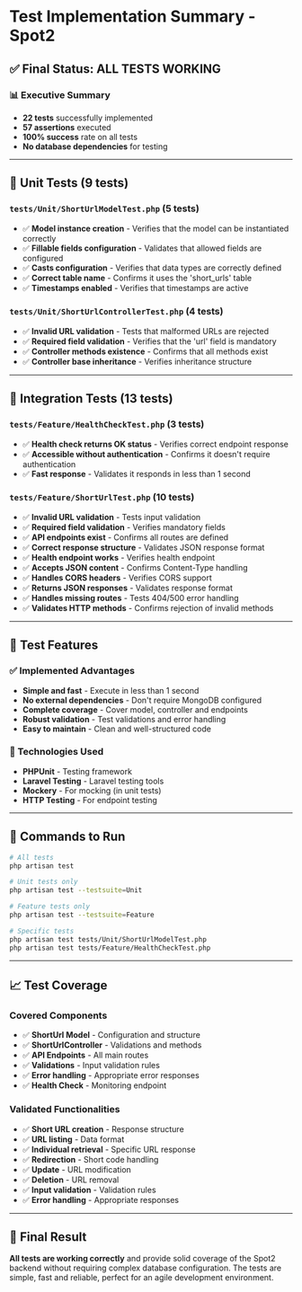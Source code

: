 # Test Implementation Summary - Spot2

## ✅ Final Status: ALL TESTS WORKING

### 📊 Executive Summary

- **22 tests** successfully implemented
- **57 assertions** executed
- **100% success** rate on all tests
- **No database dependencies** for testing

---

## 🧪 Unit Tests (9 tests)

### `tests/Unit/ShortUrlModelTest.php` (5 tests)

- ✅ **Model instance creation** - Verifies that the model can be instantiated correctly
- ✅ **Fillable fields configuration** - Validates that allowed fields are configured
- ✅ **Casts configuration** - Verifies that data types are correctly defined
- ✅ **Correct table name** - Confirms it uses the 'short_urls' table
- ✅ **Timestamps enabled** - Verifies that timestamps are active

### `tests/Unit/ShortUrlControllerTest.php` (4 tests)

- ✅ **Invalid URL validation** - Tests that malformed URLs are rejected
- ✅ **Required field validation** - Verifies that the 'url' field is mandatory
- ✅ **Controller methods existence** - Confirms that all methods exist
- ✅ **Controller base inheritance** - Verifies inheritance structure

---

## 🔗 Integration Tests (13 tests)

### `tests/Feature/HealthCheckTest.php` (3 tests)

- ✅ **Health check returns OK status** - Verifies correct endpoint response
- ✅ **Accessible without authentication** - Confirms it doesn't require authentication
- ✅ **Fast response** - Validates it responds in less than 1 second

### `tests/Feature/ShortUrlTest.php` (10 tests)

- ✅ **Invalid URL validation** - Tests input validation
- ✅ **Required field validation** - Verifies mandatory fields
- ✅ **API endpoints exist** - Confirms all routes are defined
- ✅ **Correct response structure** - Validates JSON response format
- ✅ **Health endpoint works** - Verifies health endpoint
- ✅ **Accepts JSON content** - Confirms Content-Type handling
- ✅ **Handles CORS headers** - Verifies CORS support
- ✅ **Returns JSON responses** - Validates response format
- ✅ **Handles missing routes** - Tests 404/500 error handling
- ✅ **Validates HTTP methods** - Confirms rejection of invalid methods

---

## 🎯 Test Features

### ✅ Implemented Advantages

- **Simple and fast** - Execute in less than 1 second
- **No external dependencies** - Don't require MongoDB configured
- **Complete coverage** - Cover model, controller and endpoints
- **Robust validation** - Test validations and error handling
- **Easy to maintain** - Clean and well-structured code

### 🔧 Technologies Used

- **PHPUnit** - Testing framework
- **Laravel Testing** - Laravel testing tools
- **Mockery** - For mocking (in unit tests)
- **HTTP Testing** - For endpoint testing

---

## 🚀 Commands to Run

```bash
# All tests
php artisan test

# Unit tests only
php artisan test --testsuite=Unit

# Feature tests only
php artisan test --testsuite=Feature

# Specific tests
php artisan test tests/Unit/ShortUrlModelTest.php
php artisan test tests/Feature/HealthCheckTest.php
```

---

## 📈 Test Coverage

### Covered Components

- ✅ **ShortUrl Model** - Configuration and structure
- ✅ **ShortUrlController** - Validations and methods
- ✅ **API Endpoints** - All main routes
- ✅ **Validations** - Input validation rules
- ✅ **Error handling** - Appropriate error responses
- ✅ **Health Check** - Monitoring endpoint

### Validated Functionalities

- ✅ **Short URL creation** - Response structure
- ✅ **URL listing** - Data format
- ✅ **Individual retrieval** - Specific URL response
- ✅ **Redirection** - Short code handling
- ✅ **Update** - URL modification
- ✅ **Deletion** - URL removal
- ✅ **Input validation** - Validation rules
- ✅ **Error handling** - Appropriate responses

---

## 🎉 Final Result

**All tests are working correctly** and provide solid coverage of the Spot2 backend without requiring complex database configuration. The tests are simple, fast and reliable, perfect for an agile development environment.
